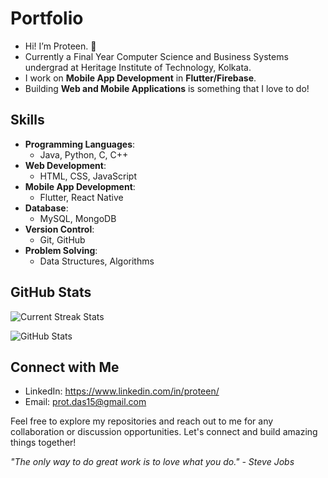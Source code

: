 # Portfolio

- Hi! I’m Proteen. 👋
- Currently a Final Year Computer Science and Business Systems undergrad at Heritage Institute of Technology, Kolkata.
- I work on **Mobile App Development** in **Flutter/Firebase**.
- Building **Web and Mobile Applications** is something that I love to do!

## Skills

- **Programming Languages**: 
  - Java, Python, C, C++
- **Web Development**: 
  - HTML, CSS, JavaScript
- **Mobile App Development**: 
  - Flutter, React Native
- **Database**: 
  - MySQL, MongoDB
- **Version Control**: 
  - Git, GitHub
- **Problem Solving**: 
  - Data Structures, Algorithms

## GitHub Stats

![Current Streak Stats](https://github-readme-streak-stats.herokuapp.com/?user=proteendas&theme=tokyonight)

![GitHub Stats](https://github-readme-stats.vercel.app/api?username=proteendas&show_icons=true&count_private=true&theme=dark)

## Connect with Me

- LinkedIn: https://www.linkedin.com/in/proteen/
- Email: prot.das15@gmail.com

Feel free to explore my repositories and reach out to me for any collaboration or discussion opportunities. Let's connect and build amazing things together!

_"The only way to do great work is to love what you do." - Steve Jobs_
<!---
proteendas/proteendas is a ✨ special ✨ repository because its `README.md` (this file) appears on your GitHub profile.
You can click the Preview link to take a look at your changes.
--->
